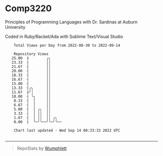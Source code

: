 # Comp3220

Principles of Programming Languages with Dr. Sardinas at Auburn University

Coded in Ruby/Racket/Ada with Sublime Text/Visual Studio

```
    Total Views per Day from 2022-08-30 to 2022-09-14

    Repository Views
   25.00  ┼        ╭╮
   23.33  ┤        ││
   21.67  ┤        ││
   20.00  ┤        ││
   18.33  ┤        ││
   16.67  ┤        ││
   15.00  ┤        ││
   13.33  ┤╭╮      ││
   11.67  ┼╯│      ││
   10.00  ┤ ╰╮     ││
    8.33  ┤  │     ││
    6.67  ┤  │     ││
    5.00  ┤  │ ╭╮  ││
    3.33  ┤  │ ││  ││
    1.67  ┤  │ ││  ││ ╭╮
    0.00  ┤  ╰─╯╰──╯╰─╯╰──

    Chart last updated - Wed Sep 14 00:33:33 2022 UTC
    
```

---

> RepoStats by [Wumphlett](https://github.com/Wumphlett)
